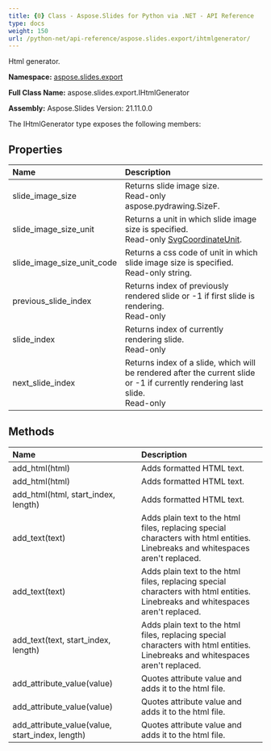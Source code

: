 ```yaml
---
title: {0} Class - Aspose.Slides for Python via .NET - API Reference
type: docs
weight: 150
url: /python-net/api-reference/aspose.slides.export/ihtmlgenerator/
---
```


Html generator.

**Namespace:** [aspose.slides.export](/python-net/api-reference/aspose.slides.export/)

**Full Class Name:** aspose.slides.export.IHtmlGenerator

**Assembly:**  Aspose.Slides Version: 21.11.0.0

The IHtmlGenerator type exposes the following members:
## **Properties**
|**Name**|**Description**|
| :- | :- |
|slide_image_size|Returns slide image size.<br/>            Read-only aspose.pydrawing.SizeF.|
|slide_image_size_unit|Returns a unit in which slide image size is specified.<br/>            Read-only [SvgCoordinateUnit](/python-net/api-reference/aspose.slides.export/svgcoordinateunit/).|
|slide_image_size_unit_code|Returns a css code of unit in which slide image size is specified.<br/>            Read-only string.|
|previous_slide_index|Returns index of previously rendered slide or -1 if first slide is rendering.<br/>            Read-only|
|slide_index|Returns index of currently rendering slide.<br/>            Read-only|
|next_slide_index|Returns index of a slide, which will be rendered after the current slide or -1 if currently rendering last slide.<br/>            Read-only|
## **Methods**
|**Name**|**Description**|
| :- | :- |
|add_html(html)|Adds formatted HTML text.|
|add_html(html)|Adds formatted HTML text.|
|add_html(html, start_index, length)|Adds formatted HTML text.|
|add_text(text)|Adds plain text to the html files, replacing special characters with html entities.<br/>            Linebreaks and whitespaces aren't replaced.|
|add_text(text)|Adds plain text to the html files, replacing special characters with html entities.<br/>            Linebreaks and whitespaces aren't replaced.|
|add_text(text, start_index, length)|Adds plain text to the html files, replacing special characters with html entities.<br/>            Linebreaks and whitespaces aren't replaced.|
|add_attribute_value(value)|Quotes attribute value and adds it to the html file.|
|add_attribute_value(value)|Quotes attribute value and adds it to the html file.|
|add_attribute_value(value, start_index, length)|Quotes attribute value and adds it to the html file.|
